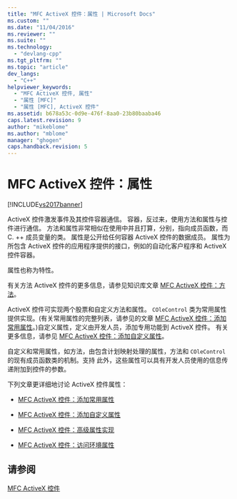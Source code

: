 ```yaml
---
title: "MFC ActiveX 控件：属性 | Microsoft Docs"
ms.custom: ""
ms.date: "11/04/2016"
ms.reviewer: ""
ms.suite: ""
ms.technology: 
  - "devlang-cpp"
ms.tgt_pltfrm: ""
ms.topic: "article"
dev_langs: 
  - "C++"
helpviewer_keywords: 
  - "MFC ActiveX 控件, 属性"
  - "属性 [MFC]"
  - "属性 [MFC], ActiveX 控件"
ms.assetid: b678a53c-0d9e-476f-8aa0-23b80baaba46
caps.latest.revision: 9
author: "mikeblome"
ms.author: "mblome"
manager: "ghogen"
caps.handback.revision: 5
---
```

# MFC ActiveX 控件：属性
[!INCLUDE[vs2017banner](../assembler/inline/includes/vs2017banner.md)]

ActiveX 控件激发事件及其控件容器通信。  容器，反过来，使用方法和属性与控件进行通信。  方法和属性非常相似在使用中并且打算，分别，指向成员函数，而 C. \+\+ 成员变量的类。  属性是公开给任何容器 ActiveX 控件的数据成员。  属性为所包含 ActiveX 控件的应用程序提供的接口，例如的自动化客户程序和 ActiveX 控件容器。  
  
 属性也称为特性。  
  
 有关方法 ActiveX 控件的更多信息，请参见知识库文章 [MFC ActiveX 控件：方法](../mfc/mfc-activex-controls-methods.md)。  
  
 ActiveX 控件可实现两个股票和自定义方法和属性。  `COleControl` 类为常用属性提供实现。\(有关常用属性的完整列表，请参见的文章 [MFC ActiveX 控件：添加常用属性](../mfc/mfc-activex-controls-adding-stock-properties.md)。\)自定义属性，定义由开发人员，添加专用功能到 ActiveX 控件。  有关更多信息，请参见 [MFC ActiveX 控件：添加自定义属性](../mfc/mfc-activex-controls-adding-custom-properties.md)。  
  
 自定义和常用属性，如方法，由包含计划映射处理的属性，方法和 `COleControl` 的现有成员函数类的机制。支持  此外，这些属性可以具有开发人员使用的信息传递附加到控件的参数。  
  
 下列文章更详细地讨论 ActiveX 控件属性：  
  
-   [MFC ActiveX 控件：添加常用属性](../mfc/mfc-activex-controls-adding-stock-properties.md)  
  
-   [MFC ActiveX 控件：添加自定义属性](../mfc/mfc-activex-controls-adding-custom-properties.md)  
  
-   [MFC ActiveX 控件：高级属性实现](../mfc/mfc-activex-controls-advanced-property-implementation.md)  
  
-   [MFC ActiveX 控件：访问环境属性](../mfc/mfc-activex-controls-accessing-ambient-properties.md)  
  
## 请参阅  
 [MFC ActiveX 控件](../mfc/mfc-activex-controls.md)